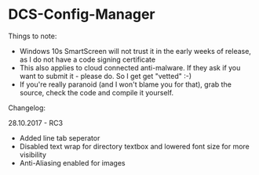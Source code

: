 # DCS-Config-Manager



Things to note:
- Windows 10s SmartScreen will not trust it in the early weeks of release, as I do not have a code signing certificate
- This also applies to cloud connected anti-malware. If they ask if you want to submit it - please do. So I get get "vetted" :-)
- If you're really paranoid (and I won't blame you for that), grab the source, check the code and compile it yourself. 


Changelog:

28.10.2017 - RC3
- Added line tab seperator
- Disabled text wrap for directory textbox and lowered font size for more visibility
- Anti-Aliasing enabled for images
